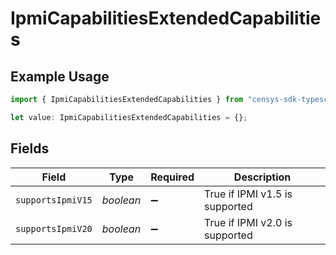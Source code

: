 # IpmiCapabilitiesExtendedCapabilities

## Example Usage

```typescript
import { IpmiCapabilitiesExtendedCapabilities } from "censys-sdk-typescript/models/components";

let value: IpmiCapabilitiesExtendedCapabilities = {};
```

## Fields

| Field                          | Type                           | Required                       | Description                    |
| ------------------------------ | ------------------------------ | ------------------------------ | ------------------------------ |
| `supportsIpmiV15`              | *boolean*                      | :heavy_minus_sign:             | True if IPMI v1.5 is supported |
| `supportsIpmiV20`              | *boolean*                      | :heavy_minus_sign:             | True if IPMI v2.0 is supported |